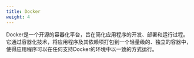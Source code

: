 ```yaml
---
title: Docker
weight: 4
---
```

Docker‌是一个开源的容器化平台，旨在简化应用程序的开发、部署和运行过程。它通过容器化技术，将应用程序及其依赖项打包到一个轻量级的、独立的容器中，使得应用程序可以在任何支持Docker的环境中以一致的方式运行‌。